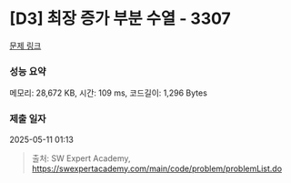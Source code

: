 # [D3] 최장 증가 부분 수열 - 3307 

[문제 링크](https://swexpertacademy.com/main/code/problem/problemDetail.do?contestProbId=AWBOKg-a6l0DFAWr) 

### 성능 요약

메모리: 28,672 KB, 시간: 109 ms, 코드길이: 1,296 Bytes

### 제출 일자

2025-05-11 01:13



> 출처: SW Expert Academy, https://swexpertacademy.com/main/code/problem/problemList.do